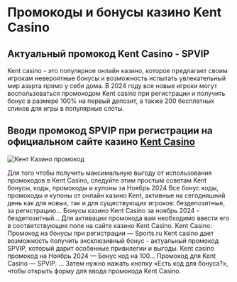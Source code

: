 # Промокоды и бонусы казино Kent Casino
## Актуальный промокод Kent Casino - **SPVIP**
Kent casino - это популярное онлайн казино, которое предлагает своим игрокам невероятные бонусы и возможность испытать увлекательный мир азарта прямо у себя дома. 
В 2024 году все новые игроки могут воспользоваться промокодом Kent casino при регистрации и получить бонус в размере 100% на первый депозит, а также 200 бесплатных спинов для игры в популярные слоты.
## Вводи промокод SPVIP при регистрации на официальном сайте казино [Kent Casino](https://linkcasino.ru/kent_spvip)

![Кент Казино промокод](https://github.com/user-attachments/assets/55dc639a-122a-4d58-8a93-78eec25b0294)

Для того чтобы получить максимальную выгоду от использования промокодов в Kent Casino, следуйте этим простым советам
Kent бонусы, коды, промокоды и купоны за Ноябрь 2024
Все бонус коды, промокоды и купоны от онлайн казино Kent, активные на сегодняшний день как для новых, так и для существующих игроков: бездепозитные, за регистрацию...
Бонусы казино Kent Casino за ноябрь 2024 - бездепозитный...
Для активации промокода вам необходимо ввести его в соответствующее поле на сайте казино Kent Casino.
Kent Casino: Промокод на бонусы при регистрации — Sports.ru
Kent casino дает возможность получить эксклюзивный бонус - актуальный промокод SPVIP, который дарит особенные привилегии и выгоды.
Kent casino промокод на Ноябрь 2024 — Бонус код на 100...
Промокод для Kent Casino — SPVIP. ... Затем нужно нажать кнопку «Есть код для бонуса?», чтобы открыть форму для ввода промокода Kent Casino.
